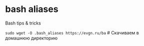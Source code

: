 # bash aliases
Bash tips &amp; tricks

`sudo wget -O .bash_aliases https://evgn.ru/ba` # Скачиваем в домашнюю директорию
